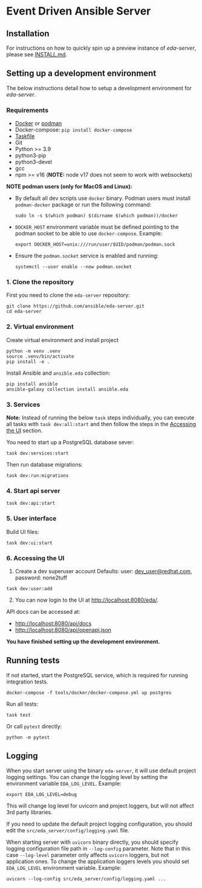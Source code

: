 # Event Driven Ansible Server

## Installation
For instructions on how to quickly spin up a preview instance of *eda-server*, please see [INSTALL.md](./INSTALL.md).

## Setting up a development environment

The below instructions detail how to setup a development environment for _eda-server_.

### Requirements

- [Docker](https://docs.docker.com/engine/install/) or [podman](https://podman.io/getting-started/installation)
- Docker-compose: `pip install docker-compose`
- [Taskfile](https://taskfile.dev/installation/)
- Git
- Python >= 3.9
- python3-pip
- python3-devel
- gcc
- npm >= v16 (**NOTE:** node v17 does not seem to work with websockets)

**NOTE podman users (only for MacOS and Linux):**

- By default all dev scripts use `docker` binary. Podman users must install `podman-docker` package or run the following command:

      sudo ln -s $(which podman) $(dirname $(which podman))/docker

- `DOCKER_HOST` environment variable must be defined pointing to the podman socket to be able to use `docker-compose`.  Example:

      export DOCKER_HOST=unix:///run/user/$UID/podman/podman.sock

- Ensure the `podman.socket` service is enabled and running:

      systemctl --user enable --now podman.socket

### 1. Clone the repository

First you need to clone the `eda-server` repository:

```shell
git clone https://github.com/ansible/eda-server.git
cd eda-server
```

### 2. Virtual environment

Create virtual environment and install project

```shell
python -m venv .venv
source .venv/bin/activate
pip install -e .
```

Install Ansible and `ansible.eda` collection:

```shell
pip install ansible
ansible-galaxy collection install ansible.eda
```

### 3. Services

**Note:**
  Instead of running the below `task` steps individually, you can execute all tasks with `task dev:all:start` and then follow the steps in the
  [Accessing the UI](#6-accessing-the-ui) section.

You need to start up a PostgreSQL database sever:

```shell
task dev:services:start
```

Then run database migrations:

```shell
task dev:run:migrations
```

### 4. Start api server

```shell
task dev:api:start
```

### 5. User interface

Build UI files:

```shell
task dev:ui:start
```

### 6. Accessing the UI

1. Create a dev superuser account
  Defaults: user: dev_user@redhat.com, password: none2tuff

```shell
task dev:user:add
```

2. You can now login to the UI at <http://localhost:8080/eda/>.

API docs can be accessed at:

- <http://localhost:8080/api/docs>
- <http://localhost:8080/api/openapi.json>


**You have finished setting up the development environment.**

## Running tests

If not started, start the PostgreSQL service, which is required for running integration tests.

```shell
docker-compose -f tools/docker/docker-compose.yml up postgres
```

Run all tests:

```shell
task test
```

Or call `pytest` directly:

```shell
python -m pytest 
```

## Logging

When you start server using the binary `eda-server`, it will use default project
logging settings. You can change the logging level by setting the environment variable
`EDA_LOG_LEVEL`. Example:

```shell
export EDA_LOG_LEVEL=debug
```

This will change log level for uvicorn and project loggers, but will not affect 3rd party libraries.

If you need to update the default project logging configuration, you should edit the
`src/eda_server/config/logging.yaml` file.

When starting server with `uvicorn` binary directly, you should specify logging configuration
file path in `--log-config` parameter. Note that in this case `--log-level` parameter only
affects `uvicorn` loggers, but not application ones. To change the application loggers levels
you should set `EDA_LOG_LEVEL` environment variable. Example:

```shell
uvicorn --log-config src/eda_server/config/logging.yaml ...
```
